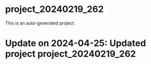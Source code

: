 # project_20240219_262

This is an auto-generated project.

# Update on 2024-04-25: Updated project project_20240219_262
